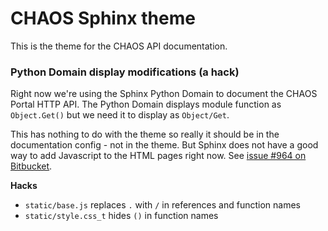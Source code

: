 CHAOS Sphinx theme
==================
This is the theme for the CHAOS API documentation.

### Python Domain display modifications (a hack)
Right now we're using the Sphinx Python Domain to document the CHAOS Portal HTTP
API. The Python Domain displays module function as `Object.Get()` but we need it
to display as `Object/Get`.

This has nothing to do with the theme so really it should be in the
documentation config - not in the theme. But Sphinx does not have a good way to
add Javascript to the HTML pages right now. See [issue #964 on Bitbucket].

**Hacks**

 * `static/base.js` replaces `.` with `/` in references and function names
 * `static/style.css_t` hides `()` in function names

[issue #964 on Bitbucket]: https://bitbucket.org/birkenfeld/sphinx/issue/964/make-it-possible-to-add-script_files-from

